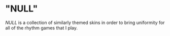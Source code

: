# "NULL"

_NULL_ is a collection of similarly themed skins in order to bring uniformity for all of the rhythm games that I play. 


